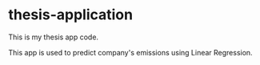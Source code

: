 # thesis-application
This is my thesis app code.

This app is used to predict company's emissions using Linear Regression.

